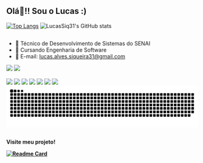 ## Olá👋!! Sou o Lucas :)

[![Top Langs](https://github-readme-stats.vercel.app/api/top-langs/?username=LucasSiq31&layout=donut&theme=cobalt2)](https://github.com/LucasSiq31/github-readme-stats)
![LucasSiq31's GitHub stats](https://github-readme-stats.vercel.app/api?username=LucasSiq31&show_icons=true&theme=cobalt2)

##

- 🔭 Técnico de Desenvolvimento de Sistemas do SENAI
- 🌱 Cursando Engenharia de Software
- 💬 E-mail: lucas.alves.siqueira31@gmail.com

<div> 
  <a href = "mailto:lucas.alves.siqueira31@gmail.com"><img src="https://img.shields.io/badge/-Gmail-%23333?style=for-the-badge&logo=gmail&logoColor=white" target="_blank"></a>
  <a href="https://www.linkedin.com/in/lucas-siqueira-1b301b321" target="_blank"><img src="https://img.shields.io/badge/-LinkedIn-%230077B5?style=for-the-badge&logo=linkedin&logoColor=white" target="_blank"></a> </a> 
</div>

<div style="display: inline_block"><br>
  <img width='50px' src="https://cdn.jsdelivr.net/gh/devicons/devicon@latest/icons/html5/html5-original.svg" />
  <img width='50px' src="https://cdn.jsdelivr.net/gh/devicons/devicon@latest/icons/css3/css3-original.svg" />
  <img width='50px' src="https://cdn.jsdelivr.net/gh/devicons/devicon@latest/icons/javascript/javascript-original.svg" />
  <img width='50px' src="https://cdn.jsdelivr.net/gh/devicons/devicon@latest/icons/php/php-original.svg" />
  <img width='50px' src="https://cdn.jsdelivr.net/gh/devicons/devicon@latest/icons/python/python-original.svg" />
  <img width='50px' src="https://cdn.jsdelivr.net/gh/devicons/devicon@latest/icons/figma/figma-original.svg" />
  <img width='50px' src="https://cdn.jsdelivr.net/gh/devicons/devicon@latest/icons/java/java-original.svg" />
</div>

<!-- 
 <a href="#" target="_blank"><img src="https://img.shields.io/badge/YouTube-FF0000?style=for-the-badge&logo=youtube&logoColor=white" target="_blank"></a>
  <a href="#" target="_blank"><img src="https://img.shields.io/badge/-Instagram-%23E4405F?style=for-the-badge&logo=instagram&logoColor=white" target="_blank"></a>
 	<a href="#" target="_blank"><img src="https://img.shields.io/badge/Twitch-9146FF?style=for-the-badge&logo=twitch&logoColor=white" target="_blank"></a>
 <a href="#" target="_blank"><img src="https://img.shields.io/badge/Discord-7289DA?style=for-the-badge&logo=discord&logoColor=white" target="_blank"></a> 
-->

<picture align="center">
  <source media="(prefers-color-scheme: dark)" srcset="https://raw.githubusercontent.com/LucasSiq31/LucasSiq31/output/github-contribution-grid-snake-dark.svg">
  <source media="(prefers-color-scheme: light)" srcset="https://raw.githubusercontent.com/LucasSiq31/LucasSiq31/output/github-contribution-grid-snake-dark.svg">
  <img align="center" alt="github contribution grid snake animation" src="https://raw.githubusercontent.com/LucasSiq31/LucasSiq31/output/github-contribution-grid-snake.svg">
</picture>

##

<b>Visite meu projeto!</h1>

[![Readme Card](https://github-readme-stats.vercel.app/api/pin/?username=LucasSiq31&repo=Cubo_Magico&theme=cobalt2)](https://github.com/LucasSiq31/Cubo_Magico)


          
          
          
          
          
          
          
